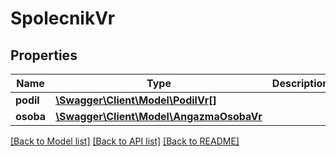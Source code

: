 # SpolecnikVr

## Properties
Name | Type | Description | Notes
------------ | ------------- | ------------- | -------------
**podil** | [**\Swagger\Client\Model\PodilVr[]**](PodilVr.md) |  | [optional] 
**osoba** | [**\Swagger\Client\Model\AngazmaOsobaVr**](AngazmaOsobaVr.md) |  | [optional] 

[[Back to Model list]](../../README.md#documentation-for-models) [[Back to API list]](../../README.md#documentation-for-api-endpoints) [[Back to README]](../../README.md)

